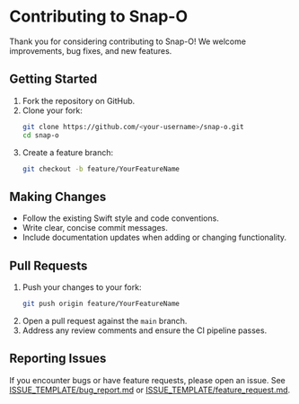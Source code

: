 # Contributing to Snap-O

Thank you for considering contributing to Snap-O! We welcome improvements, bug fixes, and new features.

## Getting Started

1. Fork the repository on GitHub.
2. Clone your fork:
   ```bash
   git clone https://github.com/<your-username>/snap-o.git
   cd snap-o
   ```
3. Create a feature branch:
   ```bash
   git checkout -b feature/YourFeatureName
   ```

## Making Changes

- Follow the existing Swift style and code conventions.
- Write clear, concise commit messages.
- Include documentation updates when adding or changing functionality.

## Pull Requests

1. Push your changes to your fork:
   ```bash
   git push origin feature/YourFeatureName
   ```
2. Open a pull request against the `main` branch.
3. Address any review comments and ensure the CI pipeline passes.

## Reporting Issues

If you encounter bugs or have feature requests, please open an issue. See [ISSUE_TEMPLATE/bug_report.md](.github/ISSUE_TEMPLATE/bug_report.md) or [ISSUE_TEMPLATE/feature_request.md](.github/ISSUE_TEMPLATE/feature_request.md).
